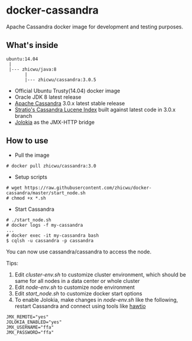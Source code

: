 # docker-cassandra
Apache Cassandra docker image for development and testing purposes.

## What's inside
```
ubuntu:14.04
 |
 |--- zhicwu/java:8
       |
       |--- zhicwu/cassandra:3.0.5
```
* Official Ubuntu Trusty(14.04) docker image
* Oracle JDK 8 latest release
* [Apache Cassandra](http://cassandra.apache.org/) 3.0.x latest stable release
* [Stratio's Cassandra Lucene Index](https://github.com/Stratio/cassandra-lucene-index) built against latest code in 3.0.x branch
* [Jolokia](https://jolokia.org/) as the JMX-HTTP bridge

## How to use
- Pull the image
```
# docker pull zhicwu/cassandra:3.0
```
- Setup scripts
```
# wget https://raw.githubusercontent.com/zhicwu/docker-cassandra/master/start_node.sh
# chmod +x *.sh
```
- Start Cassandra
```
# ./start_node.sh
# docker logs -f my-cassandra
...
# docker exec -it my-cassandra bash
$ cqlsh -u cassandra -p cassandra
```
You can now use cassandra/cassandra to access the node.

Tips:

1. Edit _cluster-env.sh_ to customize cluster environment, which should be same for all nodes in a data center or whole cluster
2. Edit _node-env.sh_ to customize node environment
3. Edit _start_node.sh_ to customize docker start options
3. To enable Jolokia, make changes in _node-env.sh_ like the following, restart Cassandra and connect using tools like  [hawtio](http://hawt.io/)
```
JMX_REMOTE="yes"
JOLOKIA_ENABLED="yes"
JMX_USERNAME="ffa"
JMX_PASSWORD="ffa"
```
